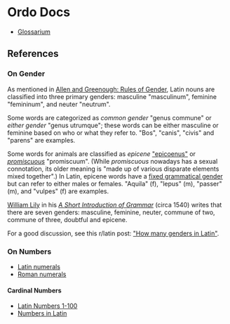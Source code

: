 # Ordo Docs

- [Glossarium](./glossarium.md)

## References

### On Gender

As mentioned in  [Allen and Greenough: Rules of Gender][1], Latin nouns are
classified into three primary genders: masculine "masculinum", feminine
"femininum", and neuter "neutrum".

Some words are categorized as _common gender_ "genus commune" or _either 
gender_ "genus utrumque"; these words can be either masculine or feminine based
on who or what they refer to.  "Bos", "canis", "civis" and "parens" are
examples.

Some words for animals are classified as _epicene_ ["epicoenus"][2] or 
[_promiscuous_][3] "promiscuum".  (While _promiscuous_ nowadays has a sexual
connotation, its older meaning is "made up of various disparate elements mixed 
together".)  In Latin, epicene words have a [fixed grammatical gender][4] but 
can refer to either males or females.  "Aquila" (f), "lepus" (m), "passer" (m),
and "vulpes" (f) are examples.

[William Lily][5] in his [_A Short Introduction of Grammar_][6] (circa 1540)
writes that there are seven genders: masculine, feminine, neuter, commune of
two, commune of three, doubtful and epicene.

For a good discussion, see this r/latin post: ["How many genders in Latin"][7]. 

[1]: https://dcc.dickinson.edu/grammar/latin/rules-gender
[2]: https://en.wiktionary.org/wiki/epicoenus
[3]: https://en.wiktionary.org/wiki/promiscuous
[4]: https://en.wiktionary.org/wiki/epicene
[5]: https://www.britannica.com/biography/William-Lily
[6]: https://quod.lib.umich.edu/e/eebo/A48562.0001.001/1:7.4?rgn=div2;view=fulltext
[7]: https://www.reddit.com/r/latin/comments/1gn50x2/how_many_genders_in_latin/


### On Numbers

- [Latin numerals](https://en.wikipedia.org/wiki/Latin_numerals)
- [Roman numerals](https://en.wikipedia.org/wiki/Roman_numerals)

#### Cardinal Numbers

- [Latin Numbers 1-100](https://blogs.transparent.com/latin/latin-numbers-1-100/)
- [Numbers in Latin](https://www.omniglot.com/language/numbers/latin.htm)
